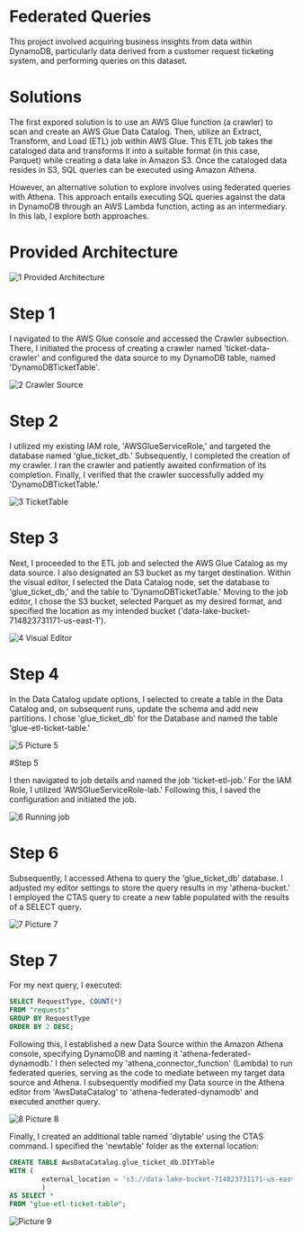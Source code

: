 # Federated Queries

This project involved acquiring business insights from data within DynamoDB, particularly data derived from a customer request ticketing system, and performing queries on this dataset.

# Solutions

The first expored solution is to use an AWS Glue function (a crawler) to scan and create an AWS Glue Data Catalog. Then, utilize an Extract, Transform, and Load (ETL) job within AWS Glue. This ETL job takes the cataloged data and transforms it into a suitable format (in this case, Parquet) while creating a data lake in Amazon S3. Once the cataloged data resides in S3, SQL queries can be executed using Amazon Athena.

However, an alternative solution to explore involves using federated queries with Athena. This approach entails executing SQL queries against the data in DynamoDB through an AWS Lambda function, acting as an intermediary. In this lab, I explore both approaches.

# Provided Architecture

![1  Provided Architecture](https://github.com/kevin-wynn-cloud/AWS-Projects/assets/144941082/bef49bf2-4661-4e55-b3af-44ef0b66ea14)

# Step 1

I navigated to the AWS Glue console and accessed the Crawler subsection. There, I initiated the process of creating a crawler named 'ticket-data-crawler' and configured the data source to my DynamoDB table, named 'DynamoDBTicketTable'.

![2  Crawler Source](https://github.com/kevin-wynn-cloud/AWS-Projects/assets/144941082/adc65c91-12bc-40bb-93e2-c8ad0d142ffd)

# Step 2

I utilized my existing IAM role, 'AWSGlueServiceRole,' and targeted the database named 'glue_ticket_db.' Subsequently, I completed the creation of my crawler. I ran the crawler and patiently awaited confirmation of its completion. Finally, I verified that the crawler successfully added my 'DynamoDBTicketTable.'

![3  TicketTable](https://github.com/kevin-wynn-cloud/AWS-Projects/assets/144941082/60b618b5-d4a3-49f0-a6d7-885624d90d33)

# Step 3

Next, I proceeded to the ETL job and selected the AWS Glue Catalog as my data source. I also designated an S3 bucket as my target destination. Within the visual editor, I selected the Data Catalog node, set the database to 'glue_ticket_db,' and the table to 'DynamoDBTicketTable.' Moving to the job editor, I chose the S3 bucket, selected Parquet as my desired format, and specified the location as my intended bucket ('data-lake-bucket-714823731171-us-east-1').

![4  Visual Editor](https://github.com/kevin-wynn-cloud/AWS-Projects/assets/144941082/15a332e1-b68d-4b1f-b887-3647b56d702c)

# Step 4

In the Data Catalog update options, I selected to create a table in the Data Catalog and, on subsequent runs, update the schema and add new partitions. I chose 'glue_ticket_db' for the Database and named the table 'glue-etl-ticket-table.'

![5  Picture 5](https://github.com/kevin-wynn-cloud/AWS-Projects/assets/144941082/a7f0b602-0481-49b1-a024-84d612994cba)

#Step 5

I then navigated to job details and named the job 'ticket-etl-job.' For the IAM Role, I utilized 'AWSGlueServiceRole-lab.' Following this, I saved the configuration and initiated the job.

![6  Running job](https://github.com/kevin-wynn-cloud/AWS-Projects/assets/144941082/cd1375c3-da9d-4c2d-b4a9-023151e900fa)

# Step 6

Subsequently, I accessed Athena to query the 'glue_ticket_db' database. I adjusted my editor settings to store the query results in my 'athena-bucket.' I employed the CTAS query to create a new table populated with the results of a SELECT query.

![7  Picture 7](https://github.com/kevin-wynn-cloud/AWS-Projects/assets/144941082/92f67207-a64f-45b5-b084-ccaee00a48f0)

# Step 7

For my next query, I executed:

``` SQL
SELECT RequestType, COUNT(*) 
FROM "requests"   
GROUP BY RequestType
ORDER BY 2 DESC;
```

Following this, I established a new Data Source within the Amazon Athena console, specifying DynamoDB and naming it 'athena-federated-dynamodb.' I then selected my 'athena_connector_function' (Lambda) to run federated queries, serving as the code to mediate between my target data source and Athena. I subsequently modified my Data source in the Athena editor from 'AwsDataCatalog' to 'athena-federated-dynamodb' and executed another query.

![8  Picture 8](https://github.com/kevin-wynn-cloud/AWS-Projects/assets/144941082/74d543d3-84b4-4453-863b-5f9986bb6e7a)

Finally, I created an additional table named 'diytable' using the CTAS command. I specified the 'newtable' folder as the external location:

``` SQL
CREATE TABLE AwsDataCatalog.glue_ticket_db.DIYTable
WITH (
        external_location = 's3://data-lake-bucket-714823731171-us-east-1/newtable'
        )
AS SELECT *
FROM "glue-etl-ticket-table";
```

![Picture 9](https://github.com/kevin-wynn-cloud/AWS-Projects/assets/144941082/24ea8e5a-ccf6-4926-ab41-80e837c5190d)
